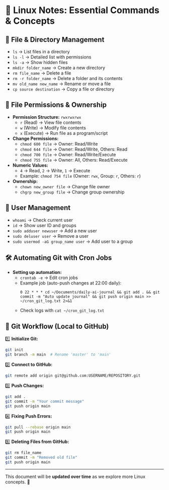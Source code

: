 # 📌 Linux Notes: Essential Commands & Concepts

## 📂 File & Directory Management
- `ls` → List files in a directory
- `ls -l` → Detailed list with permissions
- `ls -a` → Show hidden files
- `mkdir folder_name` → Create a new directory
- `rm file_name` → Delete a file
- `rm -r folder_name` → Delete a folder and its contents
- `mv old_name new_name` → Rename or move a file
- `cp source destination` → Copy a file or directory

## 🔑 File Permissions & Ownership
- **Permission Structure:** `rwxrwxrwx`
  - `r` (Read) → View file contents
  - `w` (Write) → Modify file contents
  - `x` (Execute) → Run file as a program/script
- **Change Permissions:**
  - `chmod 600 file` → Owner: Read/Write
  - `chmod 644 file` → Owner: Read/Write, Others: Read
  - `chmod 700 file` → Owner: Read/Write/Execute
  - `chmod 755 file` → Owner: All, Others: Read/Execute
- **Numeric Values:**
  - `4` → Read, `2` → Write, `1` → Execute
  - Example: `chmod 754 file` (Owner: `rwx`, Group: `r`, Others: `r`)
- **Ownership:**
  - `chown new_owner file` → Change file owner
  - `chgrp new_group file` → Change group ownership

## 👤 User Management
- `whoami` → Check current user
- `id` → Show user ID and groups
- `sudo adduser newuser` → Add a new user
- `sudo deluser user` → Remove a user
- `sudo usermod -aG group_name user` → Add user to a group

## 🛠 Automating Git with Cron Jobs
- **Setting up automation:**
  - `crontab -e` → Edit cron jobs
  - Example job (auto-push changes at 22:00 daily):
    ```
    0 22 * * * cd ~/Documents/daily-ai-journal && git add . && git commit -m "Auto update journal" && git push origin main >> ~/cron_git_log.txt 2>&1
    ```
  - Check logs with `cat ~/cron_git_log.txt`

## 🌟 Git Workflow (Local to GitHub)
1️⃣ **Initialize Git:**
   ```bash
   git init
   git branch -m main  # Rename 'master' to 'main'
   ```
2️⃣ **Connect to GitHub:**
   ```bash
   git remote add origin git@github.com:USERNAME/REPOSITORY.git
   ```
3️⃣ **Push Changes:**
   ```bash
   git add .
   git commit -m "Your commit message"
   git push origin main
   ```
4️⃣ **Fixing Push Errors:**
   ```bash
   git pull --rebase origin main
   git push origin main
   ```
5️⃣ **Deleting Files from GitHub:**
   ```bash
   git rm file_name
   git commit -m "Removed old file"
   git push origin main
   ```

---

This document will be **updated over time** as we explore more Linux concepts. 🚀



